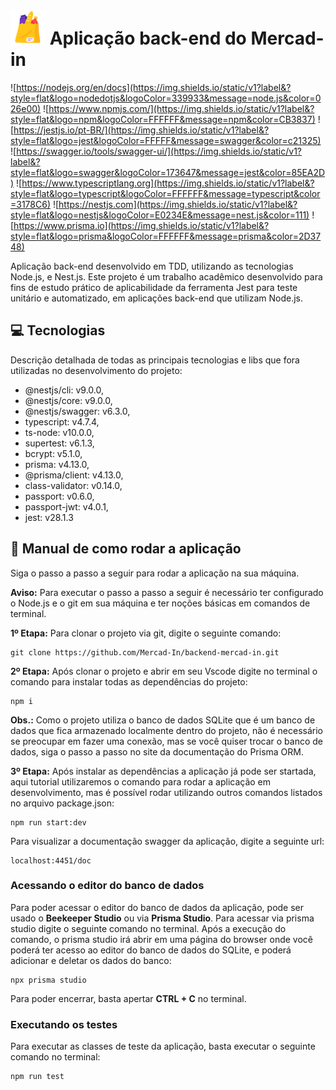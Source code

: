 # <img src="https://github.com/Mercad-In/backend-mercad-in/blob/master/.github/mercado.png" width="56px" height="56px"> Aplicação back-end do Mercad-in

![https://nodejs.org/en/docs](https://img.shields.io/static/v1?label&?style=flat&logo=nodedotjs&logoColor=339933&message=node.js&color=026e00)
![https://www.npmjs.com/](https://img.shields.io/static/v1?label&?style=flat&logo=npm&logoColor=FFFFFF&message=npm&color=CB3837)
![https://jestjs.io/pt-BR/](https://img.shields.io/static/v1?label&?style=flat&logo=jest&logoColor=FFFFF&message=swagger&color=c21325)
![https://swagger.io/tools/swagger-ui/](https://img.shields.io/static/v1?label&?style=flat&logo=swagger&logoColor=173647&message=jest&color=85EA2D)
![https://www.typescriptlang.org](https://img.shields.io/static/v1?label&?style=flat&logo=typescript&logoColor=FFFFFF&message=typescript&color=3178C6)
![https://nestjs.com](https://img.shields.io/static/v1?label&?style=flat&logo=nestjs&logoColor=E0234E&message=nest.js&color=111)
![https://www.prisma.io](https://img.shields.io/static/v1?label&?style=flat&logo=prisma&logoColor=FFFFFF&message=prisma&color=2D3748)

Aplicação back-end desenvolvido em TDD, utilizando as tecnologias Node.js, e Nest.js. Este projeto é um trabalho acadêmico desenvolvido para fins de estudo prático de aplicabilidade da ferramenta Jest para teste unitário e automatizado, em aplicações back-end que utilizam Node.js.

## 💻 Tecnologias
Descrição detalhada de todas as principais tecnologias e libs que fora utilizadas no desenvolvimento do projeto:
- @nestjs/cli: v9.0.0,
- @nestjs/core: v9.0.0,
- @nestjs/swagger: v6.3.0,
- typescript: v4.7.4,
- ts-node: v10.0.0,
- supertest: v6.1.3,
- bcrypt: v5.1.0,
- prisma: v4.13.0,
- @prisma/client: v4.13.0,
- class-validator: v0.14.0,
- passport: v0.6.0,
- passport-jwt: v4.0.1,
- jest: v28.1.3

## 📙 Manual de como rodar a aplicação
Siga o passo a passo a seguir para rodar a aplicação na sua máquina.

**Aviso:** Para executar o passo a passo a seguir é necessário ter configurado o Node.js e o git em sua máquina e ter noções básicas em comandos de terminal. 

**1º Etapa:** Para clonar o projeto via git, digite o seguinte comando:
```
git clone https://github.com/Mercad-In/backend-mercad-in.git
```
**2º Etapa:** Após clonar o projeto e abrir em seu Vscode digite no terminal o comando para instalar todas as dependências do projeto:
```
npm i
```
**Obs.:** Como o projeto utiliza o banco de dados SQLite que é um banco de dados que fica armazenado localmente dentro do projeto, não é necessário se preocupar em fazer uma conexão, mas se você quiser trocar o banco de dados, siga o passo a passo no site da documentação do Prisma ORM.

**3º Etapa:** Após instalar as dependências a aplicação já pode ser startada, aqui tutorial utilizaremos o comando para rodar a aplicação em desenvolvimento, mas é possível rodar utilizando outros comandos listados no arquivo package.json:
```
npm run start:dev
```
Para visualizar a documentação swagger da aplicação, digite a seguinte url:
```
localhost:4451/doc
```

### Acessando o editor do banco de dados
Para poder acessar o editor do banco de dados da aplicação, pode ser usado o **Beekeeper Studio** ou via **Prisma Studio**. Para acessar via prisma studio digite o seguinte comando no terminal. Após a execução do comando, o prisma studio irá abrir em uma página do browser onde você poderá ter acesso ao editor do banco de dados do SQLite, e poderá adicionar e deletar os dados do banco:
```
npx prisma studio
```
Para poder encerrar, basta apertar **CTRL + C** no terminal.

### Executando os testes
Para executar as classes de teste da aplicação, basta executar o seguinte comando no terminal:
```
npm run test
```
